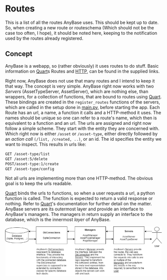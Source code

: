# Routes
This is a list of all the routes AnyBase uses. This should be kept up to date. So, when creating a new route or routeschema (Which should not be the case too often, I hope), it should be noted here, keeping to the notification used by the routes already registered.

## Concept
AnyBase is a webapp, so (rather obviously) it uses routes to do stuff. Basic information on [Quart]s Routes and  [HTTP], can be found in the supplied links. 

Right now, AnyBase does not use that many routes and I intend to keep it that way. The concept is very simple. AnyBase right now works with two _Servers_ (AssetTypeServer, AssetServer), which are nothing else, than wrappers, for a collection of functions, that are bound to routes using [Quart]. These bindings are created in the ``register_routes`` functions of the servers, which are called in the setup done in [main.py], before starting the app. Each Route has an url, a name, a function it calls and a HTTP-method it uses. The names should be unique so one can refer to a route's name, which then is equivalent to a function and an url. The urls are assigned and right now follow a simple scheme. They start with the entity they are concerned with. Which right now is either ``/asset`` or ``/asset-type``, either directly followed by an _action call_ ``(/list, /created, ..)``, or an id. The id specifies the entity we want to inspect. This results in urls like: 

```
GET /asset-type/list
GET /asset:5/delete
POST/asset-type:1/create
GET /asset-type/config
```
Not all urls are implementing more than one HTTP-method. The obvious goal is to keep the urls readable. 

[Quart] binds the urls to functions, so when a user requests a url, a python function is called. The function is expected to return a valid response or nothing. Refer to [Quart]'s documentation for further detail on the matter.
AnyBase servers are its outermost layer and provide an interface to AnyBase's managers. The managers in return supply an interface to the database, which is the innermost _layer_ of AnyBase.

![AnyBase Layers][anybase_layers]

[//]: # (LINKS)
[Quart]: https://github.com/pgjones/quart
[HTTP]: https://www.w3schools.com/whatis/whatis_http.asp
[main.py]: https://github.com/PDT420/AnyBase/blob/master/src/main.py 

[//]: # (IMAGES)
[anybase_layers]: graphics/draw_io_rendered/anybase_layers.png "AnyBase Layers"